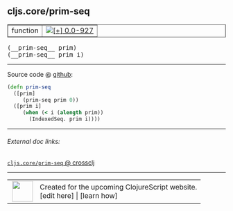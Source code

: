 ## cljs.core/prim-seq



 <table border="1">
<tr>
<td>function</td>
<td><a href="https://github.com/cljsinfo/cljs-api-docs/tree/0.0-927"><img valign="middle" alt="[+] 0.0-927" title="Added in 0.0-927" src="https://img.shields.io/badge/+-0.0--927-lightgrey.svg"></a> </td>
</tr>
</table>


 <samp>
(__prim-seq__ prim)<br>
</samp>
 <samp>
(__prim-seq__ prim i)<br>
</samp>

---







Source code @ [github](https://github.com/clojure/clojurescript/blob/r2024/src/cljs/cljs/core.cljs#L716-L721):

```clj
(defn prim-seq
  ([prim]
     (prim-seq prim 0))
  ([prim i]
     (when (< i (alength prim))
       (IndexedSeq. prim i))))
```

<!--
Repo - tag - source tree - lines:

 <pre>
clojurescript @ r2024
└── src
    └── cljs
        └── cljs
            └── <ins>[core.cljs:716-721](https://github.com/clojure/clojurescript/blob/r2024/src/cljs/cljs/core.cljs#L716-L721)</ins>
</pre>

-->

---



###### External doc links:

[`cljs.core/prim-seq` @ crossclj](http://crossclj.info/fun/cljs.core.cljs/prim-seq.html)<br>

---

 <table>
<tr><td>
<img valign="middle" align="right" width="48px" src="http://i.imgur.com/Hi20huC.png">
</td><td>
Created for the upcoming ClojureScript website.<br>
[edit here] | [learn how]
</td></tr></table>

[edit here]:https://github.com/cljsinfo/cljs-api-docs/blob/master/cljsdoc/cljs.core_prim-seq.cljsdoc
[learn how]:https://github.com/cljsinfo/cljs-api-docs/wiki/cljsdoc-files

<!--

This information was too distracting to show to readers, but I'll leave it
commented here since it is helpful to:

- pretty-print the data used to generate this document
- and show how to retrieve that data



The API data for this symbol:

```clj
{:ns "cljs.core",
 :name "prim-seq",
 :type "function",
 :signature ["[prim]" "[prim i]"],
 :source {:code "(defn prim-seq\n  ([prim]\n     (prim-seq prim 0))\n  ([prim i]\n     (when (< i (alength prim))\n       (IndexedSeq. prim i))))",
          :title "Source code",
          :repo "clojurescript",
          :tag "r2024",
          :filename "src/cljs/cljs/core.cljs",
          :lines [716 721]},
 :full-name "cljs.core/prim-seq",
 :full-name-encode "cljs.core_prim-seq",
 :history [["+" "0.0-927"]]}

```

Retrieve the API data for this symbol:

```clj
;; from Clojure REPL
(require '[clojure.edn :as edn])
(-> (slurp "https://raw.githubusercontent.com/cljsinfo/cljs-api-docs/catalog/cljs-api.edn")
    (edn/read-string)
    (get-in [:symbols "cljs.core/prim-seq"]))
```

-->
